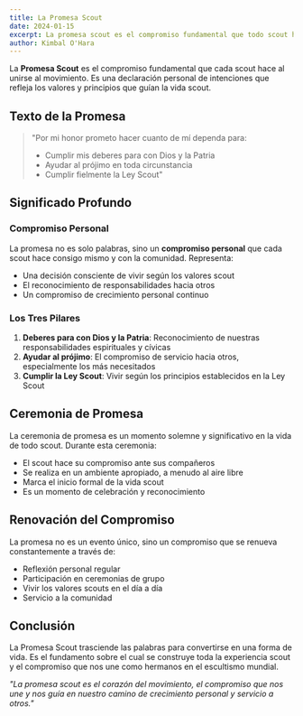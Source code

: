 ```yaml
---
title: La Promesa Scout
date: 2024-01-15
excerpt: La promesa scout es el compromiso fundamental que todo scout hace al ingresar al movimiento
author: Kimbal O'Hara
---
```


La **Promesa Scout** es el compromiso fundamental que cada scout hace al unirse al movimiento. Es una declaración personal de intenciones que refleja los valores y principios que guían la vida scout.

## Texto de la Promesa

> "Por mi honor prometo hacer cuanto de mí dependa para:
> - Cumplir mis deberes para con Dios y la Patria
> - Ayudar al prójimo en toda circunstancia  
> - Cumplir fielmente la Ley Scout"

## Significado Profundo

### Compromiso Personal
La promesa no es solo palabras, sino un **compromiso personal** que cada scout hace consigo mismo y con la comunidad. Representa:

- Una decisión consciente de vivir según los valores scout
- El reconocimiento de responsabilidades hacia otros
- Un compromiso de crecimiento personal continuo

### Los Tres Pilares

1. **Deberes para con Dios y la Patria**: Reconocimiento de nuestras responsabilidades espirituales y cívicas
2. **Ayudar al prójimo**: El compromiso de servicio hacia otros, especialmente los más necesitados
3. **Cumplir la Ley Scout**: Vivir según los principios establecidos en la Ley Scout

## Ceremonia de Promesa

La ceremonia de promesa es un momento solemne y significativo en la vida de todo scout. Durante esta ceremonia:

- El scout hace su compromiso ante sus compañeros
- Se realiza en un ambiente apropiado, a menudo al aire libre
- Marca el inicio formal de la vida scout
- Es un momento de celebración y reconocimiento

## Renovación del Compromiso

La promesa no es un evento único, sino un compromiso que se renueva constantemente a través de:

- Reflexión personal regular
- Participación en ceremonias de grupo
- Vivir los valores scouts en el día a día
- Servicio a la comunidad

## Conclusión

La Promesa Scout trasciende las palabras para convertirse en una forma de vida. Es el fundamento sobre el cual se construye toda la experiencia scout y el compromiso que nos une como hermanos en el escultismo mundial.

*"La promesa scout es el corazón del movimiento, el compromiso que nos une y nos guía en nuestro camino de crecimiento personal y servicio a otros."*
